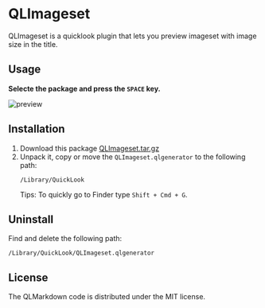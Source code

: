 # QLImageset

QLImageset is a quicklook plugin that lets you preview imageset with image size in the title. 

## Usage

**Selecte the package and press the `SPACE` key.**

![preview](https://cloud.githubusercontent.com/assets/679824/6651483/1e41b0d8-ca7f-11e4-9d95-6dbc5ed2ca40.gif)

## Installation

1. Download this package [QLImageset.tar.gz](http://qfi.sh/qlimageset/build/QLImageset.tar.gz)
2. Unpack it, copy or move the `QLImageset.qlgenerator` to the following path:
    ```
    /Library/QuickLook
    ```
    Tips: To quickly go to Finder type `Shift + Cmd + G`. 

## Uninstall

Find and delete the following path:

```
/Library/QuickLook/QLImageset.qlgenerator
```

## License

The QLMarkdown code is distributed under the MIT license.